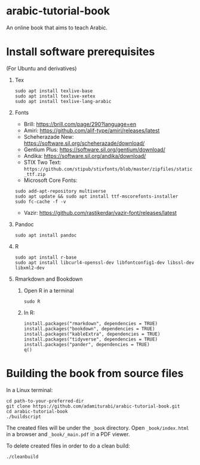 # arabic-tutorial-book

An online book that aims to teach Arabic.

# Install software prerequisites

(For Ubuntu and derivatives)

1. Tex
   ```
   sudo apt install texlive-base
   sudo apt install texlive-xetex
   sudo apt install texlive-lang-arabic
   
   ```
2. Fonts
   + Brill: https://brill.com/page/290?language=en
   + Amiri: https://github.com/alif-type/amiri/releases/latest
   + Scheherazade New: https://software.sil.org/scheherazade/download/
   + Gentium Plus: https://software.sil.org/gentium/download/
   + Andika: https://software.sil.org/andika/download/
   + STIX Two Text: `https://github.com/stipub/stixfonts/blob/master/zipfiles/static_ttf.zip`
   + Microsoft Core Fonts:
   ```
   sudo add-apt-repository multiverse
   sudo apt update && sudo apt install ttf-mscorefonts-installer
   sudo fc-cache -f -v
   ```
   + Vazir: https://github.com/rastikerdar/vazir-font/releases/latest

3. Pandoc
   ```
   sudo apt install pandoc
   ```
   
4. R
   ```
   sudo apt install r-base
   sudo apt install libcurl4-openssl-dev libfontconfig1-dev libssl-dev libxml2-dev
   ```

5. Rmarkdown and Bookdown
   1. Open R in a terminal
      ```
      sudo R
      ```
   2. In R:
      ```
      install.packages("rmarkdown", dependencies = TRUE)
      install.packages("bookdown", dependencies = TRUE)
      install.packages("kableExtra", dependencies = TRUE)
      install.packages("tidyverse", dependencies = TRUE)
      install.packages("pander", dependencies = TRUE)
      q()
      ```

# Building the book from source files

In a Linux terminal:

```
cd path-to-your-preferred-dir
git clone https://github.com/adamiturabi/arabic-tutorial-book.git
cd arabic-tutorial-book
./buildscript
```

The created files will be under the `_book` directory. Open `_book/index.html` in a browser and `_book/_main.pdf` in a PDF viewer.

To delete created files in order to do a clean build:

```
./cleanbuild
```

